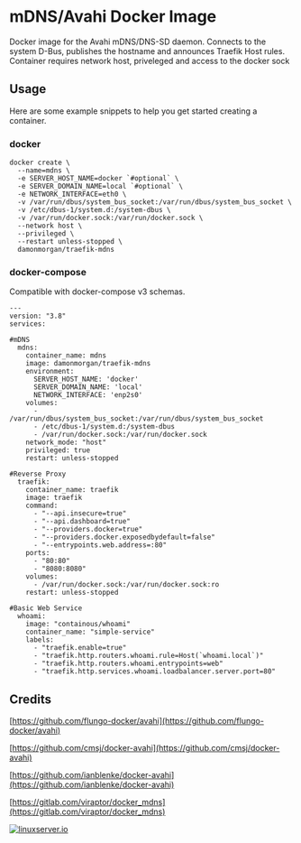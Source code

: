 # mDNS/Avahi Docker Image

Docker image for the Avahi mDNS/DNS-SD daemon. Connects to the system D-Bus, publishes the hostname and announces Traefik Host rules. Container requires network host, priveleged and access to the docker sock

## Usage

Here are some example snippets to help you get started creating a container.

### docker

```
docker create \
  --name=mdns \
  -e SERVER_HOST_NAME=docker `#optional` \
  -e SERVER_DOMAIN_NAME=local `#optional` \
  -e NETWORK_INTERFACE=eth0 \
  -v /var/run/dbus/system_bus_socket:/var/run/dbus/system_bus_socket \
  -v /etc/dbus-1/system.d:/system-dbus \
  -v /var/run/docker.sock:/var/run/docker.sock \
  --network host \
  --privileged \
  --restart unless-stopped \
  damonmorgan/traefik-mdns
```


### docker-compose

Compatible with docker-compose v3 schemas.

```
---
version: "3.8"
services:

#mDNS
  mdns:
    container_name: mdns
    image: damonmorgan/traefik-mdns
    environment:
      SERVER_HOST_NAME: 'docker'
      SERVER_DOMAIN_NAME: 'local'
      NETWORK_INTERFACE: 'enp2s0'
    volumes:
      - /var/run/dbus/system_bus_socket:/var/run/dbus/system_bus_socket
      - /etc/dbus-1/system.d:/system-dbus
      - /var/run/docker.sock:/var/run/docker.sock
    network_mode: "host"
    privileged: true
    restart: unless-stopped

#Reverse Proxy
  traefik:
    container_name: traefik
    image: traefik
    command:
      - "--api.insecure=true"
      - "--api.dashboard=true"
      - "--providers.docker=true"
      - "--providers.docker.exposedbydefault=false"
      - "--entrypoints.web.address=:80"
    ports:
      - "80:80"
      - "8080:8080"
    volumes:
      - /var/run/docker.sock:/var/run/docker.sock:ro
    restart: unless-stopped

#Basic Web Service
  whoami:
    image: "containous/whoami"
    container_name: "simple-service"
    labels:
      - "traefik.enable=true"
      - "traefik.http.routers.whoami.rule=Host(`whoami.local`)"
      - "traefik.http.routers.whoami.entrypoints=web"
      - "traefik.http.services.whoami.loadbalancer.server.port=80"
```

## Credits
[https://github.com/flungo-docker/avahi](https://github.com/flungo-docker/avahi)

[https://github.com/cmsj/docker-avahi](https://github.com/cmsj/docker-avahi)

[https://github.com/ianblenke/docker-avahi](https://github.com/ianblenke/docker-avahi)

[https://gitlab.com/viraptor/docker_mdns](https://gitlab.com/viraptor/docker_mdns)

[linuxserverurl]: https://linuxserver.io
[![linuxserver.io](https://raw.githubusercontent.com/linuxserver/docker-templates/master/linuxserver.io/img/linuxserver_medium.png)][linuxserverurl]
